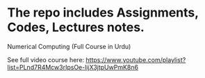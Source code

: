 # The repo includes Assignments, Codes, Lectures notes.


Numerical Computing (Full Course in Urdu) 

See full video course here: https://www.youtube.com/playlist?list=PLnd7R4Mcw3rIpsOe-lijX3jtpUwPmK8n6 
